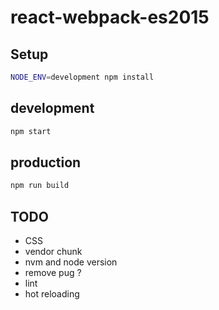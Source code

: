 # react-webpack-es2015

## Setup

```bash
NODE_ENV=development npm install
```

## development

```bash
npm start
```

## production

```bash
npm run build
```

## TODO

- CSS
- vendor chunk
- nvm and node version
- remove pug ?
- lint
- hot reloading